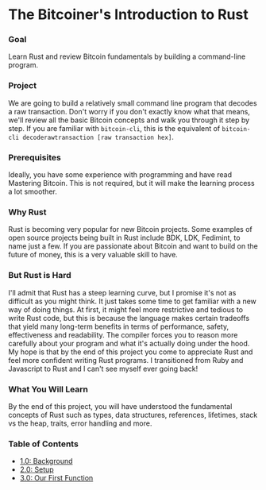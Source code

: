 # The Bitcoiner's Introduction to Rust

### Goal
Learn Rust and review Bitcoin fundamentals by building a command-line program.

### Project
We are going to build a relatively small command line program that decodes a raw transaction. Don't worry if you don't exactly know what that means, we'll review all the basic Bitcoin concepts and walk you through it step by step. If you are familiar with `bitcoin-cli`, this is the equivalent of `bitcoin-cli decoderawtransaction [raw transaction hex]`.

### Prerequisites
Ideally, you have some experience with programming and have read Mastering Bitcoin. This is not required, but it will make the learning process a lot smoother.

### Why Rust
Rust is becoming very popular for new Bitcoin projects. Some examples of open source projects being built in Rust include BDK, LDK, Fedimint, to name just a few. If you are passionate about Bitcoin and want to build on the future of money, this is a very valuable skill to have. 

### But Rust is Hard
I'll admit that Rust has a steep learning curve, but I promise it's not as difficult as you might think. It just takes some time to get familiar with a new way of doing things. At first, it might feel more restrictive and tedious to write Rust code, but this is because the language makes certain tradeoffs that yield many long-term benefits in terms of performance, safety, effectiveness and readability. The compiler forces you to reason more carefully about your program and what it's actually doing under the hood. My hope is that by the end of this project you come to appreciate Rust and feel more confident writing Rust programs. I transitioned from Ruby and Javascript to Rust and I can't see myself ever going back!

### What You Will Learn
By the end of this project, you will have understood the fundamental concepts of Rust such as types, data structures, references, lifetimes, stack vs the heap, traits, error handling and more.

### Table of Contents
* [1.0: Background](01_background.md)
* [2.0: Setup](02_setup.md)
* [3.0: Our First Function](03_our_first_function.md)
